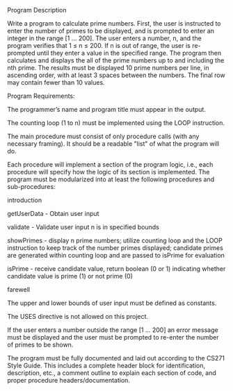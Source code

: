 Program Description

Write a program to calculate prime numbers. First, the user is instructed to enter the number of primes to be displayed, and is prompted to enter an integer in the range [1 ... 200]. The user enters a number, n, and the program verifies that 1 ≤ n ≤ 200. If n is out of range, the user is re-prompted until they enter a value in the specified range. The program then calculates and displays the all of the prime numbers up to and including the nth prime. The results must be displayed 10 prime numbers per line, in ascending order, with at least 3 spaces between the numbers. The final row may contain fewer than 10 values.

Program Requirements:

The programmer’s name and program title must appear in the output.

The counting loop (1 to n) must be implemented using the LOOP instruction.

The main procedure must consist of only procedure calls (with any necessary framing). It should be a readable "list" of what the program will do.

Each procedure will implement a section of the program logic, i.e., each procedure will specify how the logic of its section is implemented. The program must be modularized into at least the following procedures and sub-procedures:

introduction

getUserData - Obtain user input

validate - Validate user input n is in specified bounds

showPrimes - display n prime numbers; utilize counting loop and the LOOP instruction to keep track of the number primes displayed; candidate primes are generated within counting loop and are passed to isPrime for evaluation

isPrime - receive candidate value, return boolean (0 or 1) indicating whether candidate value is prime (1) or not prime (0)

farewell

The upper and lower bounds of user input must be defined as constants.

The USES directive is not allowed on this project.

If the user enters a number outside the range [1 ... 200] an error message must be displayed and the user must be prompted to re-enter the number of primes to be shown.

The program must be fully documented and laid out according to the CS271 Style Guide. This includes a complete header block for identification, description, etc., a comment outline to explain each section of code, and proper procedure headers/documentation.
